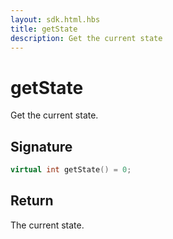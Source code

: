 ```yaml
---
layout: sdk.html.hbs
title: getState
description: Get the current state
---
```


# getState

Get the current state.

## Signature

```cpp
virtual int getState() = 0;
```

## Return

The current state.